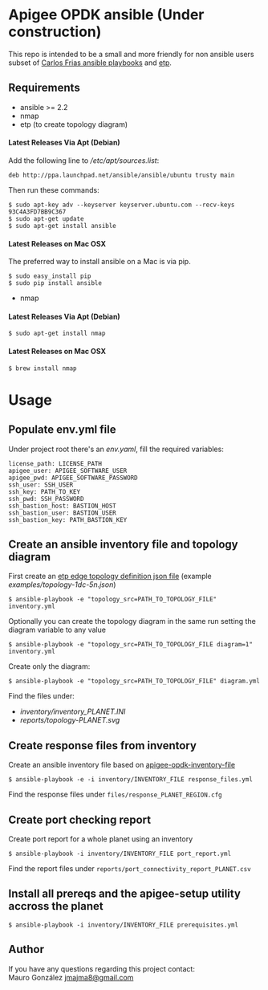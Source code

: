 # Apigee OPDK ansible (Under construction)

This repo is intended to be a small and more friendly for non ansible users subset of [Carlos Frias ansible playbooks](https://github.com/carlosfrias/apigee-opdk-playbook-setup-ansible) and [etp](https://github.com/yuriylesyuk/etp).

## Requirements
- ansible >= 2.2
- nmap
- etp (to create topology diagram)

#### Latest Releases Via Apt (Debian)
Add the following line to _/etc/apt/sources.list_:

`deb http://ppa.launchpad.net/ansible/ansible/ubuntu trusty main`

Then run these commands:

```
$ sudo apt-key adv --keyserver keyserver.ubuntu.com --recv-keys 93C4A3FD7BB9C367
$ sudo apt-get update
$ sudo apt-get install ansible
```

#### Latest Releases on Mac OSX

The preferred way to install ansible on a Mac is via pip.
```
$ sudo easy_install pip
$ sudo pip install ansible
```

- nmap

#### Latest Releases Via Apt (Debian)

```
$ sudo apt-get install nmap
```

#### Latest Releases on Mac OSX

```
$ brew install nmap
``` 

# Usage

## Populate env.yml file
Under project root there's an _env.yaml_, fill the required variables:
```
license_path: LICENSE_PATH
apigee_user: APIGEE_SOFTWARE_USER
apigee_pwd: APIGEE_SOFTWARE_PASSWORD
ssh_user: SSH_USER
ssh_key: PATH_TO_KEY
ssh_pwd: SSH_PASSWORD
ssh_bastion_host: BASTION_HOST
ssh_bastion_user: BASTION_USER
ssh_bastion_key: PATH_BASTION_KEY
```

## Create an ansible inventory file and topology diagram

First create an [etp edge topology definition json file](https://github.com/yuriylesyuk/etp) (example _examples/topology-1dc-5n.json_)
```
$ ansible-playbook -e "topology_src=PATH_TO_TOPOLOGY_FILE" inventory.yml
```
Optionally you can create the topology diagram in the same run setting the diagram variable to any value
```
$ ansible-playbook -e "topology_src=PATH_TO_TOPOLOGY_FILE diagram=1" inventory.yml
```
Create only the diagram:
```
$ ansible-playbook -e "topology_src=PATH_TO_TOPOLOGY_FILE" diagram.yml
```
Find the files under:
  - _inventory/inventory\_PLANET.INI_
  - _reports/topology-PLANET.svg_

## Create response files from inventory 

Create an ansible inventory file based on [apigee-opdk-inventory-file](https://github.com/carlosfrias/apigee-opdk-playbook-setup-ansible/blob/master/README-INVENTORY-FILE.md)
```
$ ansible-playbook -e -i inventory/INVENTORY_FILE response_files.yml
```
Find the response files under `files/response_PLANET_REGION.cfg`

## Create port checking report

Create port report for a whole planet using an inventory
```
$ ansible-playbook -i inventory/INVENTORY_FILE port_report.yml
```
Find the report files under `reports/port_connectivity_report_PLANET.csv`

## Install all prereqs and the apigee-setup utility accross the planet

```
$ ansible-playbook -i inventory/INVENTORY_FILE prerequisites.yml
```

## Author

If you have any questions regarding this project contact:  
Mauro González <jmajma8@gmail.com>


